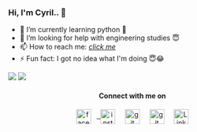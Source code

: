 ### Hi, I'm Cyril.. 👋 
  

- 🌱 I’m currently learning python 🐍
- 🤔 I’m looking for help with engineering studies 😇
- 📫 How to reach me: <a href="https://instagram.com/cyrils_magazine/"><em>click me</em></a> 
- ⚡ Fun fact: I got no idea what I'm doing 😇😂


<img src="https://github-readme-stats.vercel.app/api?username=cyril1010">

<img src="https://github-readme-stats.vercel.app/api/top-langs/?username=cyril1010&amp;">


<h4 align="center">Connect with me on</h4>
<p align="center">
<a href="https://fb.com/c70258" target="blank"><img align="center" src="https://cdn.jsdelivr.net/npm/simple-icons@3.0.1/icons/facebook.svg" alt="facebook" height="30" width="30" /></a> &nbsp;
<a href="https://instagram.com/zach_cyril_/" target="blank"> &nbsp <img align="center" src="https://cdn.jsdelivr.net/npm/simple-icons@3.0.1/icons/instagram.svg" alt="instagram" height="30" width="30" /></a> &nbsp;&nbsp;&nbsp;
<a href="https://github.com/cyril1010/" target="blank"><img align="center" src="https://cdn.jsdelivr.net/npm/simple-icons@3.0.1/icons/github.svg" alt="git" height="30" width="30" /></a> &nbsp;&nbsp;&nbsp;
<a href="mailto:kucyril7@gmail.com" target="blank"><img align="center" src="https://cdn.jsdelivr.net/npm/simple-icons@3.0.1/icons/gmail.svg" alt="git" height="30" width="30" /></a> &nbsp;&nbsp;&nbsp;
<a href="https://www.linkedin.com/in/cyril1010" target="blank"><img align="center" src="https://cdn.jsdelivr.net/npm/simple-icons@3.0.1/icons/linkedin.svg" alt="LinkedIn" height="30" width="30" /></a> 
 
